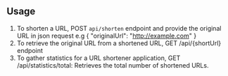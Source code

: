 ## Usage

1. To shorten a URL, POST `api/shorten` endpoint and provide the original URL in json request e.g
 {
      "originalUrl": "http://example.com"
  }
2. To retrieve the original URL from a shortened URL, GET /api/{shortUrl} endpoint
3. To gather statistics for a URL shortener application, GET /api/statistics/total: Retrieves the total number of shortened URLs.
